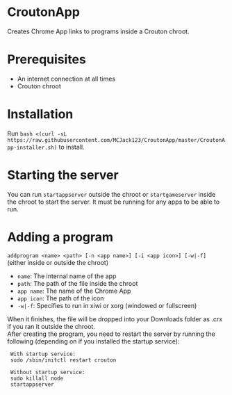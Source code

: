 # CroutonApp
Creates Chrome App links to programs inside a Crouton chroot.

# Prerequisites
* An internet connection at all times
* Crouton chroot

# Installation
Run `bash <(curl -sL https://raw.githubusercontent.com/MCJack123/CroutonApp/master/CroutonApp-installer.sh)` to install.

# Starting the server
You can run `startappserver` outside the chroot or `startgameserver` inside the chroot to start the server. It must be running for any apps to be able to run.

# Adding a program
`addprogram <name> <path> [-n <app name>] [-i <app icon>] [-w|-f]` (either inside or outside the chroot)
* `name`: The internal name of the app
* `path`: The path of the file inside the chroot
* `app name`: The name of the Chrome App
* `app icon`: The path of the icon  
* `-w|-f`: Specifies to run in xiwi or xorg (windowed or fullscreen)
 
When it finishes, the file will be dropped into your Downloads folder as <name>.crx if you ran it outside the chroot.  
After creating the program, you need to restart the server by running the following (depending on if you installed the startup service):    
     
     With startup service:  
     sudo /sbin/initctl restart crouton
     
     Without startup service:
     sudo killall node
     startappserver
     
     

